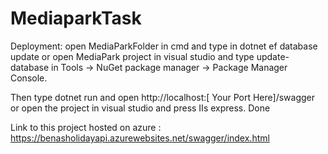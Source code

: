 # MediaparkTask 
Deployment:
open MediaParkFolder in cmd and type in dotnet ef database update
or open MediaPark project in visual studio and type update-database in Tools -> NuGet package manager -> Package Manager Console.

Then type dotnet run and open http://localhost:[ Your Port Here]/swagger
or open the project in visual studio and press IIs express.
Done

Link to this project hosted on azure : https://benasholidayapi.azurewebsites.net/swagger/index.html
